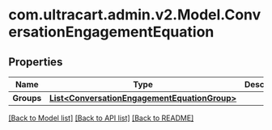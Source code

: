 # com.ultracart.admin.v2.Model.ConversationEngagementEquation
## Properties

Name | Type | Description | Notes
------------ | ------------- | ------------- | -------------
**Groups** | [**List&lt;ConversationEngagementEquationGroup&gt;**](ConversationEngagementEquationGroup.md) |  | [optional] 


[[Back to Model list]](../README.md#documentation-for-models) [[Back to API list]](../README.md#documentation-for-api-endpoints) [[Back to README]](../README.md)

